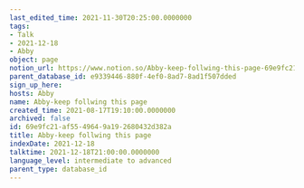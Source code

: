 ```yaml
---
last_edited_time: 2021-11-30T20:25:00.0000000
tags:
- Talk
- 2021-12-18
- Abby
object: page
notion_url: https://www.notion.so/Abby-keep-follwing-this-page-69e9fc21af5549649a192680432d382a
parent_database_id: e9339446-880f-4ef0-8ad7-8ad1f507dded
sign_up_here: 
hosts: Abby
name: Abby-keep follwing this page
created_time: 2021-08-17T19:10:00.0000000
archived: false
id: 69e9fc21-af55-4964-9a19-2680432d382a
title: Abby-keep follwing this page
indexDate: 2021-12-18
talktime: 2021-12-18T21:00:00.0000000
language_level: intermediate to advanced
parent_type: database_id
---
```






